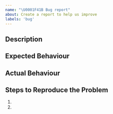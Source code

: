 ```yaml
---
name: "\U0001F41B Bug report"
about: Create a report to help us improve
labels: 'bug'
---
```


## Description

<!-- Please add a detailed description of the issue you are having -->

## Expected Behaviour

<!-- Please describe the way you think this should work -->

## Actual Behaviour

<!-- Please describe the way it is currently working -->

## Steps to Reproduce the Problem

<!-- Please add all the steps you need to take to reproduce the issue -->

1.
2.
